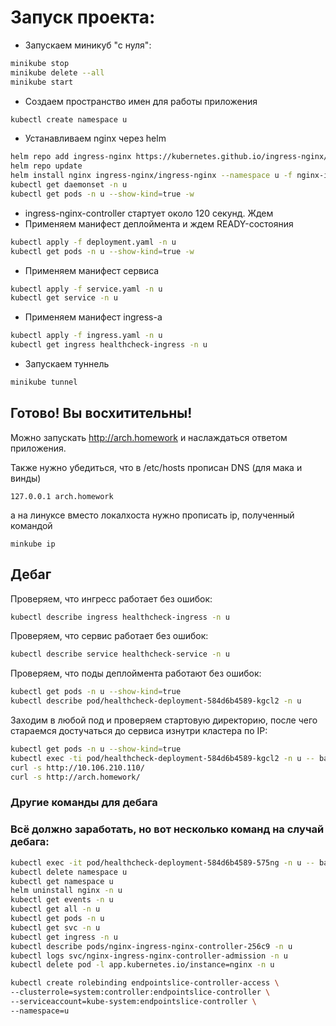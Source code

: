 # Запуск проекта:

- Запускаем миникуб "с нуля":
```bash
minikube stop
minikube delete --all
minikube start
```
- Создаем пространство имен для работы приложения
```bash
kubectl create namespace u
```
- Устанавливаем nginx через helm
```bash
helm repo add ingress-nginx https://kubernetes.github.io/ingress-nginx/
helm repo update
helm install nginx ingress-nginx/ingress-nginx --namespace u -f nginx-ingress.yaml
kubectl get daemonset -n u
kubectl get pods -n u --show-kind=true -w
```
- ingress-nginx-controller стартует около 120 секунд. Ждем
- Применяем манифест деплоймента и ждем READY-состояния
```bash
kubectl apply -f deployment.yaml -n u
kubectl get pods -n u --show-kind=true -w
```
- Применяем манифест сервиса
```bash
kubectl apply -f service.yaml -n u
kubectl get service -n u
```
- Применяем манифест ingress-а
```bash
kubectl apply -f ingress.yaml -n u
kubectl get ingress healthcheck-ingress -n u
```
- Запускаем туннель
```bash
minikube tunnel
```
## Готово! Вы восхитительны!

Можно запускать http://arch.homework и наслаждаться ответом приложения.

Также нужно убедиться, что в /etc/hosts прописан DNS (для мака и винды)
```
127.0.0.1 arch.homework
```
а на линуксе вместо локалхоста нужно прописать ip, полученный командой
```
minkube ip
```



## Дебаг
Проверяем, что ингресс работает без ошибок:
```bash
kubectl describe ingress healthcheck-ingress -n u
```
Проверяем, что сервис работает без ошибок:
```bash
kubectl describe service healthcheck-service -n u
```
Проверяем, что поды деплоймента работают без ошибок: 
```bash
kubectl get pods -n u --show-kind=true
kubectl describe pod/healthcheck-deployment-584d6b4589-kgcl2 -n u
```
Заходим в любой под и проверяем стартовую директорию, после чего стараемся достучаться до сервиса изнутри кластера по IP:
```bash
kubectl get pods -n u --show-kind=true
kubectl exec -ti pod/healthcheck-deployment-584d6b4589-kgcl2 -n u -- bash
curl -s http://10.106.210.110/
curl -s http://arch.homework/
```


### Другие команды для дебага

### Всё должно заработать, но вот несколько команд на случай дебага:
```bash
kubectl exec -it pod/healthcheck-deployment-584d6b4589-575ng -n u -- bash
kubectl delete namespace u
kubectl get namespace u
helm uninstall nginx -n u
kubectl get events -n u
kubectl get all -n u
kubectl get pods -n u
kubectl get svc -n u
kubectl get ingress -n u
kubectl describe pods/nginx-ingress-nginx-controller-256c9 -n u
kubectl logs svc/nginx-ingress-nginx-controller-admission -n u
kubectl delete pod -l app.kubernetes.io/instance=nginx -n u

kubectl create rolebinding endpointslice-controller-access \
--clusterrole=system:controller:endpointslice-controller \
--serviceaccount=kube-system:endpointslice-controller \
--namespace=u
```